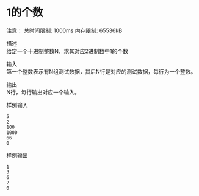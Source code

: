 # 1的个数

注意： 总时间限制: 1000ms 内存限制: 65536kB

描述  
给定一个十进制整数N，求其对应2进制数中1的个数  

输入  
第一个整数表示有N组测试数据，其后N行是对应的测试数据，每行为一个整数。  

输出  
N行，每行输出对应一个输入。  

样例输入
```
5
2
100
1000
66
0
```
样例输出
```
1
3
6
2
0
```
